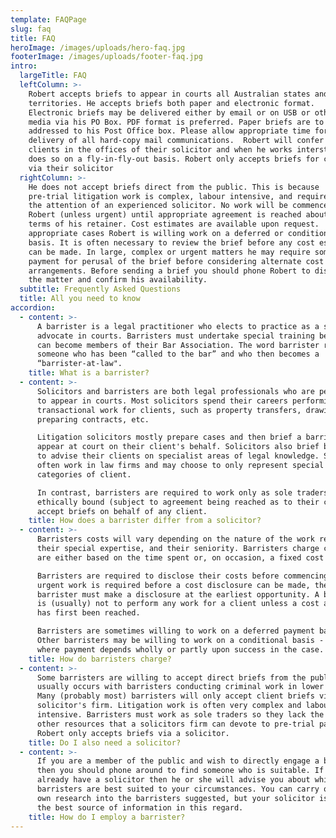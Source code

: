 ```yaml
---
template: FAQPage
slug: faq
title: FAQ
heroImage: /images/uploads/hero-faq.jpg
footerImage: /images/uploads/footer-faq.jpg
intro:
  largeTitle: FAQ
  leftColumn: >-
    Robert accepts briefs to appear in courts all Australian states and
    territories. He accepts briefs both paper and electronic format.
    Electronic briefs may be delivered either by email or on USB or other
    media via his PO Box. PDF format is preferred. Paper briefs are to be
    addressed to his Post Office box. Please allow appropriate time for
    delivery of all hard-copy mail communications.  Robert will confer with
    clients in the offices of their solicitor and when he works interstate
    does so on a fly-in-fly-out basis. Robert only accepts briefs for clients
    via their solicitor
  rightColumn: >-
    He does not accept briefs direct from the public. This is because
    pre-trial litigation work is complex, labour intensive, and requires the
    the attention of an experienced solicitor. No work will be commenced by
    Robert (unless urgent) until appropriate agreement is reached about the
    terms of his retainer. Cost estimates are available upon request.  In
    appropriate cases Robert is willing work on a deferred or conditional
    basis. It is often necessary to review the brief before any cost estimate
    can be made. In large, complex or urgent matters he may require some
    payment for perusal of the brief before considering alternate cost
    arrangements. Before sending a brief you should phone Robert to discuss
    the matter and confirm his availability.
  subtitle: Frequently Asked Questions
  title: All you need to know
accordion:
  - content: >-
      A barrister is a legal practitioner who elects to practice as a specialist
      advocate in courts. Barristers must undertake special training before they
      can become members of their Bar Association. The word barrister refers to
      someone who has been “called to the bar” and who then becomes a
      “barrister-at-law".
    title: What is a barrister?
  - content: >-
      Solicitors and barristers are both legal professionals who are permitted
      to appear in courts. Most solicitors spend their careers performing
      transactional work for clients, such as property transfers, drawing wills,
      preparing contracts, etc.

      Litigation solicitors mostly prepare cases and then brief a barrister to
      appear at court on their client's behalf. Solicitors also brief barristers
      to advise their clients on specialist areas of legal knowledge. Solicitors
      often work in law firms and may choose to only represent special
      categories of client.

      In contrast, barristers are required to work only as sole traders and are
      ethically bound (subject to agreement being reached as to their costs) to
      accept briefs on behalf of any client.
    title: How does a barrister differ from a solicitor?
  - content: >-
      Barristers costs will vary depending on the nature of the work required,
      their special expertise, and their seniority. Barristers charge costs that
      are either based on the time spent or, on occasion, a fixed cost on brief.

      Barristers are required to disclose their costs before commencing work. If
      urgent work is required before a cost disclosure can be made, then the
      barrister must make a disclosure at the earliest opportunity. A barrister
      is (usually) not to perform any work for a client unless a cost agreement
      has first been reached.

      Barristers are sometimes willing to work on a deferred payment basis.
      Other barristers may be willing to work on a conditional basis - that is -
      where payment depends wholly or partly upon success in the case.
    title: How do barristers charge?
  - content: >-
      Some barristers are willing to accept direct briefs from the public. This
      usually occurs with barristers conducting criminal work in lower courts.
      Many (probably most) barristers will only accept client briefs via a
      solicitor's firm. Litigation work is often very complex and labour
      intensive. Barristers must work as sole traders so they lack the human and
      other resources that a solicitors firm can devote to pre-trial paperwork.
      Robert only accepts briefs via a solicitor.
    title: Do I also need a solicitor?
  - content: >-
      If you are a member of the public and wish to directly engage a barrister
      then you should phone around to find someone who is suitable. If you
      already have a solicitor then he or she will advise you about which
      barristers are best suited to your circumstances. You can carry out your
      own research into the barristers suggested, but your solicitor is often
      the best source of information in this regard.
    title: How do I employ a barrister?
---
```

